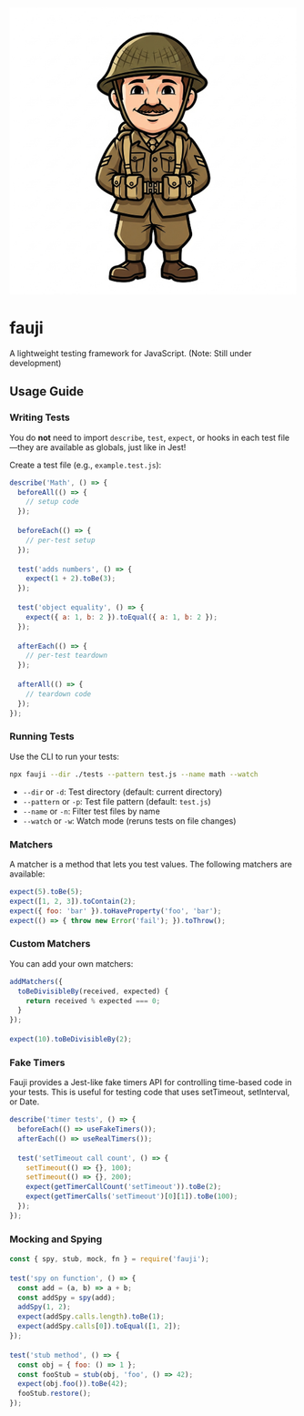 ![Fauji Mascot](assets/fauji_mascot_512x512.png)

# fauji
A lightweight testing framework for JavaScript.
(Note: Still under development)

## Usage Guide

### Writing Tests
You do **not** need to import `describe`, `test`, `expect`, or hooks in each test file—they are available as globals, just like in Jest!

Create a test file (e.g., `example.test.js`):

```js
describe('Math', () => {
  beforeAll(() => {
    // setup code
  });

  beforeEach(() => {
    // per-test setup
  });

  test('adds numbers', () => {
    expect(1 + 2).toBe(3);
  });

  test('object equality', () => {
    expect({ a: 1, b: 2 }).toEqual({ a: 1, b: 2 });
  });

  afterEach(() => {
    // per-test teardown
  });

  afterAll(() => {
    // teardown code
  });
});
```

### Running Tests
Use the CLI to run your tests:

```sh
npx fauji --dir ./tests --pattern test.js --name math --watch
```
- `--dir` or `-d`: Test directory (default: current directory)
- `--pattern` or `-p`: Test file pattern (default: `test.js`)
- `--name` or `-n`: Filter test files by name
- `--watch` or `-w`: Watch mode (reruns tests on file changes)

### Matchers
A matcher is a method that lets you test values. The following matchers are available:

```js
expect(5).toBe(5);
expect([1, 2, 3]).toContain(2);
expect({ foo: 'bar' }).toHaveProperty('foo', 'bar');
expect(() => { throw new Error('fail'); }).toThrow();
```

### Custom Matchers
You can add your own matchers:
```js
addMatchers({
  toBeDivisibleBy(received, expected) {
    return received % expected === 0;
  }
});

expect(10).toBeDivisibleBy(2);
```

### Fake Timers
Fauji provides a Jest-like fake timers API for controlling time-based code in your tests. This is useful for testing code that uses setTimeout, setInterval, or Date.

```js
describe('timer tests', () => {
  beforeEach(() => useFakeTimers());
  afterEach(() => useRealTimers());

  test('setTimeout call count', () => {
    setTimeout(() => {}, 100);
    setTimeout(() => {}, 200);
    expect(getTimerCallCount('setTimeout')).toBe(2);
    expect(getTimerCalls('setTimeout')[0][1]).toBe(100);
  });
});
```

### Mocking and Spying

```js
const { spy, stub, mock, fn } = require('fauji');

test('spy on function', () => {
  const add = (a, b) => a + b;
  const addSpy = spy(add);
  addSpy(1, 2);
  expect(addSpy.calls.length).toBe(1);
  expect(addSpy.calls[0]).toEqual([1, 2]);
});

test('stub method', () => {
  const obj = { foo: () => 1 };
  const fooStub = stub(obj, 'foo', () => 42);
  expect(obj.foo()).toBe(42);
  fooStub.restore();
});
```
